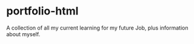 # portfolio-html
A collection of all my current learning for my future Job, plus information about myself. 
